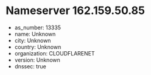 # Nameserver 162.159.50.85

* as_number: 13335
* name: Unknown
* city: Unknown
* country: Unknown
* organization: CLOUDFLARENET
* version: Unknown
* dnssec: true
